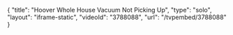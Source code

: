{
    "title": "Hoover Whole House Vacuum Not Picking Up",
    "type": "solo",
    "layout": "iframe-static",
    "videoId": "3788088",
    "url": "\/tvpembed\/3788088"
}